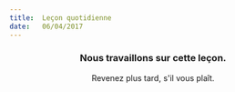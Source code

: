 ```yaml
---
title:  Leçon quotidienne
date:   06/04/2017
---
```


### <center>Nous travaillons sur cette leçon.</center>
<center>Revenez plus tard, s'il vous plaît.</center>